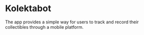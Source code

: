 # Kolektabot
The app provides a simple way for users to track and record their collectibles through a mobile platform. 
